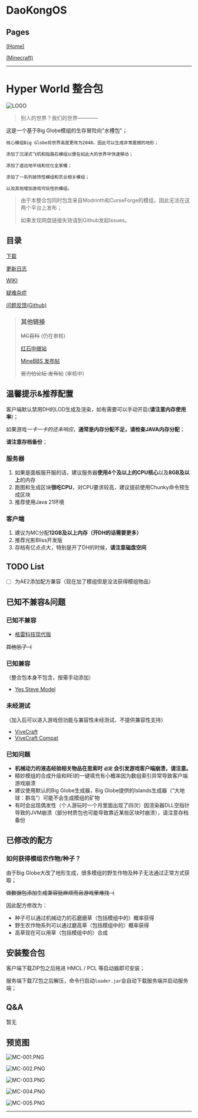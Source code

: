 # DaoKongOS

## Pages

[(Home)](/)

[(Minecraft)](/pages/minecraft)

---

# Hyper World 整合包

![LOGO](./assets/images/MCLOGO.png)

> 别人的世界？我们的世界————

这是一个基于Big Globe模组的生存冒险向"水槽包"；

```text
核心模组Big Globe将世界高度更改为2048，因此可以生成非常震撼的地形；

添加了沉浸式飞机和指路石模组以便在如此大的世界中快速移动；

添加了遥远地平线和优化全家桶；

添加了一系列装饰性模组和农业相关模组；

以及其他增加游戏可玩性的模组。
```

> 由于本整合包同时包含来自Modrinth和CurseForge的模组，因此无法在这两个平台上发布；
> 
> 如果发现网盘链接失效请到Github发起Issues。

## 目录

[下载](./downloads)

[更新日志](./update)

[WIKI](./wiki)

[疑难杂症](./questions)

[问题反馈(Github)](https://github.com/YELANDAOKONG/McPackHyperWorld/)

> 
> ### 其他链接
> ~~MC百科~~ (仍在审核)
>
> [红石中继站](https://www.mczwlt.net/resource/ze9gi29s)
> 
> [MineBBS 发布帖](https://www.minebbs.com/resources/1-20-1-fabric-gao-you-hua-sheng-cun-de-xing-yao-yuan-de-ping-xian-you-fu-wu-duan-hyper-world.10970/)
>
> ~~苦力怕论坛 发布帖~~ (审核中)
>


## 温馨提示&推荐配置

客户端默认禁用DH的LOD生成及渲染，如有需要可以手动开启(**请注意内存使用率**)；

如果游戏*一卡一卡的还未响应*，**通常是内存分配不足，请检查JAVA内存分配**；

**请注意存档备份**；

### 服务器
1. 如果是面板服开服的话，建议服务器**使用4个及以上的CPU核心**以及**8GB及以上**的内存
2. 跑图和生成区块**很吃CPU**，对CPU要求较高，建议提前使用Chunky命令预生成区块
3. 推荐使用Java 21环境

### 客户端
1. 建议为MC分配**12GB及以上内存（开DH的话需要更多）**
2. 推荐光影Bliss开发版
3. 存档有亿点点大，特别是开了DH的时候，**请注意磁盘空间**

## TODO List

- [ ] 为AE2添加配方兼容（现在加了模组但是没法获得模组物品）

## 已知不兼容&问题

### 已知不兼容
- [格雷科技现代版](https://www.mcmod.cn/class/12850.html)

~~其他忘了（~~

### 已知兼容

（整合包本身不包含，按需手动添加）

- [Yes Steve Model](https://www.mcmod.cn/class/8616.html)

### 未经测试

（加入后可以进入游戏但功能与兼容性未经测试、不提供兼容性支持）

- [ViveCraft](https://www.mcmod.cn/class/1119.html)
- [ViveCraft Compat](https://www.mcmod.cn/class/11689.html)

### 已知问题

- **机械动力的液态经验相关物品在思索时 `必定` 会引发游戏客户端崩溃，请注意。**
- 精妙模组的合成升级和REI的一键填充有小概率因为数组索引异常导致客户端游戏崩溃
- 建议使用默认的Big Globe生成器，Big Globe提供的Islands生成器（“大地球：群岛”）可能不会生成模组的矿物
- 有时会出现偶发性（个人游玩时一个月里面出现了四次）因渲染器DLL空指针导致的JVM崩溃（部分材质包也可能导致靠近某些区块时崩溃），请注意存档备份

## 已修改的配方

### 如何获得模组农作物/种子？

由于Big Globe大改了地形生成，很多模组的野生作物及种子无法通过正常方式获取；

~~做数据包添加生成兼容挺麻烦而且游戏里难找（~~

因此配方修改为：

- 种子可以通过机械动力的石磨磨草（包括模组中的）概率获得
- 野生农作物系列可以通过磨高草（包括模组中的）概率获得
- 高草现在可以用草（包括模组中的）合成

## 安装整合包

客户端下载ZIP包之后拖进 HMCL / PCL 等启动器即可安装；

服务端下载7Z包之后解压，命令行启动`loader.jar`会自动下载服务端并启动服务端；

## Q&A

暂无

## 预览图

![MC-001.PNG](./assets/images/MC001.png)

![MC-002.PNG](./assets/images/MC002.png)

![MC-003.PNG](./assets/images/MC003.png)

![MC-004.PNG](./assets/images/MC004.png)

![MC-005.PNG](./assets/images/MC005.png)

---

<script src="https://giscus.app/client.js"
        data-repo="YELANDAOKONG/DaoKongOS"
        data-repo-id="R_kgDOOCWX7g"
        data-category="Announcements"
        data-category-id="DIC_kwDOOCWX7s4CngzH"
        data-mapping="pathname"
        data-strict="0"
        data-reactions-enabled="1"
        data-emit-metadata="0"
        data-input-position="top"
        data-theme="preferred_color_scheme"
        data-lang="zh-CN"
        crossorigin="anonymous"
        async>
</script>

<script>
    var _hmt = _hmt || [];
    (function() {
        var hm = document.createElement("script");
        hm.src = "https://hm.baidu.com/hm.js?e467154e934c2dc14879fbb2df219013";
        var s = document.getElementsByTagName("script")[0];
        s.parentNode.insertBefore(hm, s);
    })();
</script>

